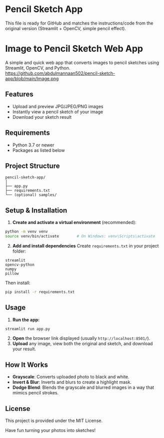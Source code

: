 # Pencil Sketch App

This file is ready for GitHub and matches the instructions/code from the original version (Streamlit + OpenCV, simple pencil effect).

# Image to Pencil Sketch Web App

A simple and quick web app that converts images to pencil sketches using Streamlit, OpenCV, and Python.
https://github.com/abdulmannaan502/pencil-sketch-app/blob/main/Image.png

## Features

- Upload and preview JPG/JPEG/PNG images
- Instantly view a pencil sketch of your image
- Download your sketch result


## Requirements

- Python 3.7 or newer
- Packages as listed below


## Project Structure

```
pencil-sketch-app/
│
├── app.py
├── requirements.txt
└── (optional) samples/
```


## Setup \& Installation

1. **Create and activate a virtual environment** (recommended):

```bash
python -m venv venv
source venv/bin/activate        # On Windows: venv\Scripts\activate
```

2. **Add and install dependencies**
Create `requirements.txt` in your project folder:

```
streamlit
opencv-python
numpy
pillow
```

Then install:

```bash
pip install -r requirements.txt
```


## Usage

1. **Run the app:**

```bash
streamlit run app.py
```

2. **Open** the browser link displayed (usually `http://localhost:8501/`).
3. **Upload** any image, view both the original and sketch, and download your result.


## How It Works

- **Grayscale**: Converts uploaded photo to black and white.
- **Invert \& Blur**: Inverts and blurs to create a highlight mask.
- **Dodge Blend**: Blends the grayscale and blurred images in a way that mimics pencil strokes.


## License

This project is provided under the MIT License.

Have fun turning your photos into sketches!


